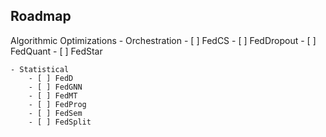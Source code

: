 ## Roadmap

Algorithmic Optimizations
    - Orchestration
        - [ ] FedCS
        - [ ] FedDropout
        - [ ] FedQuant
        - [ ] FedStar

    - Statistical
        - [ ] FedD
        - [ ] FedGNN
        - [ ] FedMT
        - [ ] FedProg
        - [ ] FedSem
        - [ ] FedSplit
